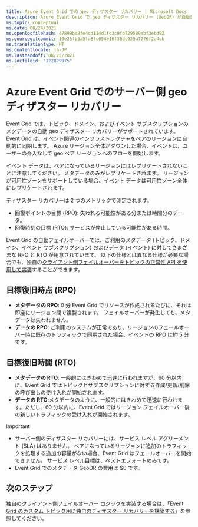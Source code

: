 ```yaml
---
title: Azure Event Grid での geo ディザスター リカバリー | Microsoft Docs
description: Azure Event Grid で geo ディザスター リカバリー (GeoDR) が自動的にサポートされる方法について説明します。
ms.topic: conceptual
ms.date: 08/24/2021
ms.openlocfilehash: 47899ba8fe4dd114d1fc3c0fb729589abf3ebd92
ms.sourcegitcommit: 16e25fb3a5fa8fc054e16f30dc925a7276f2a4cb
ms.translationtype: HT
ms.contentlocale: ja-JP
ms.lasthandoff: 08/25/2021
ms.locfileid: "122829975"
---
```

# <a name="server-side-geo-disaster-recovery-in-azure-event-grid"></a>Azure Event Grid でのサーバー側 geo ディザスター リカバリー
Event Grid では、トピック、ドメイン、およびイベント サブスクリプションのメタデータの自動 geo ディザスター リカバリーがサポートされています。 Event Grid は、イベント関連のインフラストラクチャをペアのリージョンに自動的に同期します。 Azure リージョン全体がダウンした場合、イベントは、ユーザーの介入なしで geo ペア リージョンへのフローを開始します。 

イベント データは、ペアになっているリージョンにはレプリケートされないことに注意してください。 メタデータのみがレプリケートされます。 リージョンが可用性ゾーンをサポートしている場合、イベント データは可用性ゾーン全体にレプリケートされます。 

ディザスター リカバリーは 2 つのメトリックで測定されます。

- 回復ポイントの目標 (RPO): 失われる可能性がある分または時間分のデータ。
- 回復時刻の目標 (RTO): サービスが停止している可能性がある時間。

Event Grid の自動フェイルオーバーでは、ご利用のメタデータ (トピック、ドメイン、イベント サブスクリプション) およびデータ (イベント) に対してさまざまな RPO と RTO が用意されています。 以下の仕様とは異なる仕様が必要な場合でも、独自の[クライアント側フェイルオーバーをトピックの正常性 API を使用して実装](custom-disaster-recovery.md)することができます。

## <a name="recovery-point-objective-rpo"></a>目標復旧時点 (RPO)
- **メタデータの RPO**: 0 分 Event Grid でリソースが作成されるたびに、それは即座にリージョン間で複製されます。 フェイルオーバーが発生しても、メタデータは失われません。
- **データの RPO**: ご利用のシステムが正常であり、リージョンのフェールオーバー時に既存のトラフィックで同期された場合、イベントの RPO は約 5 分です。

## <a name="recovery-time-objective-rto"></a>目標復旧時間 (RTO)
- **メタデータの RTO**: 一般的にはきわめて迅速に行われますが、60 分以内に、Event Grid ではトピックとサブスクリプションに対する作成/更新/削除の呼び出しの受け入れが開始されます。
- **データの RTO**:メタデータのように、一般的にはきわめて迅速に行われます。ただし、60 分以内に、Event Grid ではリージョン フェイルオーバー後の新しいトラフィックの受け入れが開始されます。

> [!IMPORTANT]
> - サーバー側のディザスター リカバリーには、サービス レベル アグリーメント (SLA) はありません。 ペアになっているリージョンに追加のトラフィックを処理する追加の容量がない場合、Event Grid はフェールオーバーを開始できません。 サービス レベル目標は、ベストエフォートのみです。 
> - Event Grid でのメタデータ GeoDR の費用は $0 です。


## <a name="next-steps"></a>次のステップ
独自のクライアント側フェイルオーバー ロジックを実装する場合は、「[Event Grid のカスタム トピック用に独自のディザスター リカバリーを構築する](custom-disaster-recovery.md)」を参照してください。

